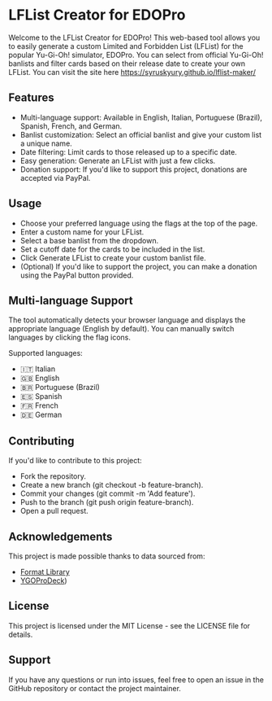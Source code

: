 # LFList Creator for EDOPro

Welcome to the LFList Creator for EDOPro! This web-based tool allows you to easily generate a custom Limited and Forbidden List (LFList) for the popular Yu-Gi-Oh! simulator, EDOPro. You can select from official Yu-Gi-Oh! banlists and filter cards based on their release date to create your own LFList.
You can visit the site here https://syruskyury.github.io/lflist-maker/

## Features

- Multi-language support: Available in English, Italian, Portuguese (Brazil), Spanish, French, and German.
- Banlist customization: Select an official banlist and give your custom list a unique name.
- Date filtering: Limit cards to those released up to a specific date.
- Easy generation: Generate an LFList with just a few clicks.
- Donation support: If you'd like to support this project, donations are accepted via PayPal.

## Usage

- Choose your preferred language using the flags at the top of the page.
- Enter a custom name for your LFList.
- Select a base banlist from the dropdown.
- Set a cutoff date for the cards to be included in the list.
- Click Generate LFList to create your custom banlist file.
- (Optional) If you'd like to support the project, you can make a donation using the PayPal button provided.

## Multi-language Support

The tool automatically detects your browser language and displays the appropriate language (English by default). You can manually switch languages by clicking the flag icons.

Supported languages:

- 🇮🇹 Italian
- 🇬🇧 English
- 🇧🇷 Portuguese (Brazil)
- 🇪🇸 Spanish
- 🇫🇷 French
- 🇩🇪 German

## Contributing

If you'd like to contribute to this project:

- Fork the repository.
- Create a new branch (git checkout -b feature-branch).
- Commit your changes (git commit -m 'Add feature').
- Push to the branch (git push origin feature-branch).
- Open a pull request.

## Acknowledgements

This project is made possible thanks to data sourced from:

- [Format Library](https://www.formatlibrary.com/)
- [YGOProDeck](https://ygoprodeck.com/))

## License

This project is licensed under the MIT License - see the LICENSE file for details.

## Support

If you have any questions or run into issues, feel free to open an issue in the GitHub repository or contact the project maintainer.
